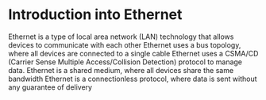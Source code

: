 # Introduction into Ethernet

Ethernet is a type of local area network (LAN) technology that allows devices to communicate with each other Ethernet uses a bus topology, where all devices are connected to a single cable Ethernet uses a CSMA/CD (Carrier Sense Multiple Access/Collision Detection) protocol to manage data.
Ethernet is a shared medium, where all devices share the same bandwidth
Ethernet is a connectionless protocol, where data is sent without any guarantee of delivery